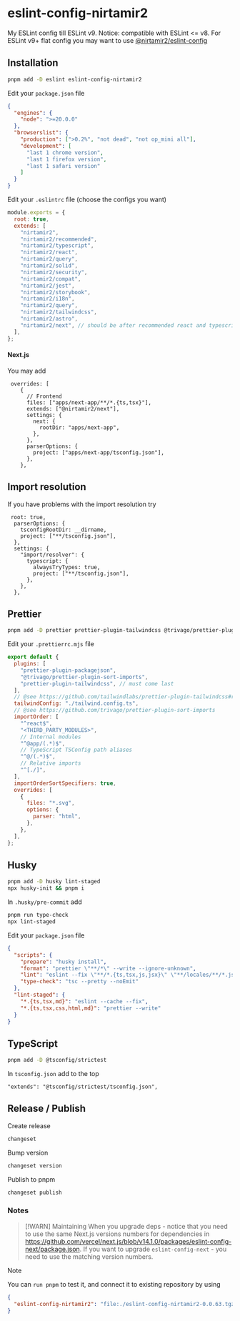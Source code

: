 # eslint-config-nirtamir2

My ESLint config till ESLint v9.
Notice: compatible with ESLint <= v8.
For ESLint v9+ flat config you may want to use [@nirtamir2/eslint-config](https://github.com/nirtamir2/eslint-config)

## Installation

```bash
pnpm add -D eslint eslint-config-nirtamir2
```

Edit your `package.json` file

```json
{
  "engines": {
    "node": ">=20.0.0"
  },
  "browserslist": {
    "production": [">0.2%", "not dead", "not op_mini all"],
    "development": [
      "last 1 chrome version",
      "last 1 firefox version",
      "last 1 safari version"
    ]
  }
}
```

Edit your `.eslintrc` file (choose the configs you want)

```js
module.exports = {
  root: true,
  extends: [
    "nirtamir2",
    "nirtamir2/recommended",
    "nirtamir2/typescript",
    "nirtamir2/react",
    "nirtamir2/query",
    "nirtamir2/solid",
    "nirtamir2/security",
    "nirtamir2/compat",
    "nirtamir2/jest",
    "nirtamir2/storybook",
    "nirtamir2/i18n",
    "nirtamir2/query",
    "nirtamir2/tailwindcss",
    "nirtamir2/astro",
    "nirtamir2/next", // should be after recommended react and typescript
  ],
};
```

#### Next.js

You may add

```
 overrides: [
    {
      // Frontend
      files: ["apps/next-app/**/*.{ts,tsx}"],
      extends: ["@nirtamir2/next"],
      settings: {
        next: {
          rootDir: "apps/next-app",
        },
      },
      parserOptions: {
        project: ["apps/next-app/tsconfig.json"],
      },
    },
```

## Import resolution

If you have problems with the import resolution try

```
 root: true,
  parserOptions: {
    tsconfigRootDir: __dirname,
    project: ["**/tsconfig.json"],
  },
  settings: {
    "import/resolver": {
      typescript: {
        alwaysTryTypes: true,
        project: ["**/tsconfig.json"],
      },
    },
  },
```

## Prettier

```bash
pnpm add -D prettier prettier-plugin-tailwindcss @trivago/prettier-plugin-sort-imports prettier-plugin-packagejson
```

Edit your `.prettierrc.mjs` file

```js
export default {
  plugins: [
    "prettier-plugin-packagejson",
    "@trivago/prettier-plugin-sort-imports",
    "prettier-plugin-tailwindcss", // must come last
  ],
  // @see https://github.com/tailwindlabs/prettier-plugin-tailwindcss#resolving-your-tailwind-configuration
  tailwindConfig: "./tailwind.config.ts",
  // @see https://github.com/trivago/prettier-plugin-sort-imports
  importOrder: [
    "^react$",
    "<THIRD_PARTY_MODULES>",
    // Internal modules
    "^@app/(.*)$",
    // TypeScript TSConfig path aliases
    "^@/(.*)$",
    // Relative imports
    "^[./]",
  ],
  importOrderSortSpecifiers: true,
  overrides: [
    {
      files: "*.svg",
      options: {
        parser: "html",
      },
    },
  ],
};
```

## Husky

```bash
pnpm add -D husky lint-staged
npx husky-init && pnpm i
```

In `.husky/pre-commit` add

```bash
pnpm run type-check
npx lint-staged
```

Edit your `package.json` file

```json
{
  "scripts": {
    "prepare": "husky install",
    "format": "prettier \"**/*\" --write --ignore-unknown",
    "lint": "eslint --fix \"**/*.{ts,tsx,js,jsx}\" \"**/locales/**/*.json\"",
    "type-check": "tsc --pretty --noEmit"
  },
  "lint-staged": {
    "*.{ts,tsx,md}": "eslint --cache --fix",
    "*.{ts,tsx,css,html,md}": "prettier --write"
  }
}
```

## TypeScript

```bash
pnpm add -D @tsconfig/strictest
```

In `tsconfig.json` add to the top

```
"extends": "@tsconfig/strictest/tsconfig.json",
```

## Release / Publish

Create release

```bash
changeset
```

Bump version

```bash
changeset version
```

Publish to pnpm

```bash
changeset publish
```

### Notes

> [!WARN] Maintaining
> When you upgrade deps - notice that you need to use the same Next.js versions numbers for dependencies in https://github.com/vercel/next.js/blob/v14.1.0/packages/eslint-config-next/package.json.
> If you want to upgrade `eslint-config-next` - you need to use the matching version numbers.

> [!NOTE]
> You can `run pnpm` to test it, and connect it to existing repository by using
>
> ```json
> {
>   "eslint-config-nirtamir2": "file:./eslint-config-nirtamir2-0.0.63.tgz"
> }
> ```
